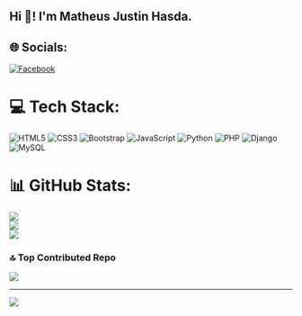 <h2 align="left">Hi 👋! I'm Matheus Justin Hasda.</h2>

###


## 🌐 Socials:
[![Facebook](https://img.shields.io/badge/Facebook-%231877F2.svg?logo=Facebook&logoColor=white)](https://facebook.com/https://www.facebook.com/justin.hasdak) 

# 💻 Tech Stack:
![HTML5](https://img.shields.io/badge/html5-%23E34F26.svg?style=for-the-badge&logo=html5&logoColor=white) ![CSS3](https://img.shields.io/badge/css3-%231572B6.svg?style=for-the-badge&logo=css3&logoColor=white)  ![Bootstrap](https://img.shields.io/badge/bootstrap-%23563D7C.svg?style=for-the-badge&logo=bootstrap&logoColor=white)  ![JavaScript](https://img.shields.io/badge/javascript-%23323330.svg?style=for-the-badge&logo=javascript&logoColor=%23F7DF1E) ![Python](https://img.shields.io/badge/python-3670A0?style=for-the-badge&logo=python&logoColor=ffdd54) ![PHP](https://img.shields.io/badge/php-%23777BB4.svg?style=for-the-badge&logo=php&logoColor=white) ![Django](https://img.shields.io/badge/django-%23092E20.svg?style=for-the-badge&logo=django&logoColor=white) ![MySQL](https://img.shields.io/badge/mysql-4479A1.svg?style=for-the-badge&logo=mysql&logoColor=white)

# 📊 GitHub Stats:
![](https://github-readme-stats.vercel.app/api?username=justinhasdak1&theme=dark&hide_border=false&include_all_commits=false&count_private=false)<br/>
![](https://github-readme-streak-stats.herokuapp.com/?user=justinhasdak1&theme=dark&hide_border=false)<br/>
![](https://github-readme-stats.vercel.app/api/top-langs/?username=justinhasdak1&theme=dark&hide_border=false&include_all_commits=false&count_private=false&layout=compact)

### 🔝 Top Contributed Repo
![](https://github-contributor-stats.vercel.app/api?username=justinhasdak1&limit=5&theme=dark&combine_all_yearly_contributions=true)

---
[![](https://visitcount.itsvg.in/api?id=justinhasdak1&icon=0&color=0)](https://visitcount.itsvg.in)

<!-- Proudly created with GPRM ( https://gprm.itsvg.in ) -->
